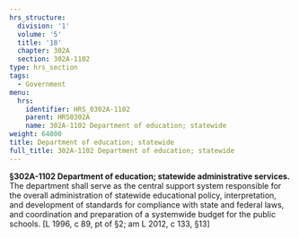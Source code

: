 ```yaml
---
hrs_structure:
  division: '1'
  volume: '5'
  title: '18'
  chapter: 302A
  section: 302A-1102
type: hrs_section
tags:
  - Government
menu:
  hrs:
    identifier: HRS_0302A-1102
    parent: HRS0302A
    name: 302A-1102 Department of education; statewide
weight: 64800
title: Department of education; statewide
full_title: 302A-1102 Department of education; statewide
---
```

**§302A-1102 Department of education; statewide administrative services.** The department shall serve as the central support system responsible for the overall administration of statewide educational policy, interpretation, and development of standards for compliance with state and federal laws, and coordination and preparation of a systemwide budget for the public schools. [L 1996, c 89, pt of §2; am L 2012, c 133, §13]